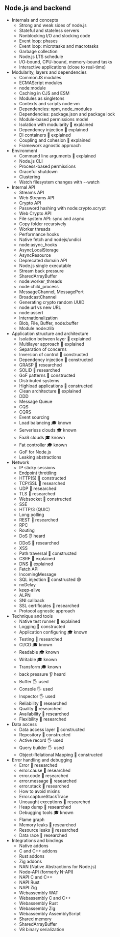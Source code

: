 ## Node.js and backend

- Internals and concepts
  - Strong and weak sides of node.js
  - Stateful and stateless servers
  - Nonblocking I/O and slocking code
  - Event loop: phases
  - Event loop: microtasks and macrotasks
  - Garbage collection
  - Node.js LTS schedule
  - I/O-bound, CPU-bound, memory-bound tasks
  - Interactive applications (close to real-time)
- Modularity, layers and dependencies
  - CommonJS modules
  - ECMAScript modules
  - node:module
  - Caching in CJS and ESM
  - Modules as singletons
  - Contexts and scripts node:vm
  - Dependencies: npm, node_modules
  - Dependencies: package.json and package lock
  - Module-based permissions model
  - Isolation with modularity 🙋 explained
  - Dependency injection 🙋 explained
  - DI containers 🙋 explained
  - Coupling and cohesion 🙋 explained
  - Framework agnostic approach
- Environment
  - Command line arguments 🙋 explained
  - Node.js CLI
  - Process-based permissions
  - Graceful shutdown
  - Clustering
  - Watch filesystem changes with --watch
- Internal API
  - Streams API
  - Web Streams API
  - Crypto API
  - Password hashing with node:crypto.scrypt
  - Web Crypto API
  - File system API: sync and async
  - Copy folder recursively
  - Worker threads
  - Performance hooks
  - Native fetch and nodejs/undici
  - node:async_hooks
  - AsyncLocalStorage
  - AsyncResource
  - Deprecated domain API
  - Node.js single executable
  - Stream back pressure
  - SharedArrayBuffer
  - node:worker_threads
  - node:child_process
  - MessageChannel, MessagePort
  - BroadcastChannel
  - Generating crypto random UUID
  - node:url vs new URL
  - node:assert
  - Internationalization
  - Blob, File, Buffer, node:buffer
  - Module node:zlib
- Application structure and architecture
  - Isolation between layer 🙋 explained
  - Multilayer approach 🙋 explained
  - Separation of concerns
  - Inversion of control 🚀 constructed
  - Dependency injection 🚀 constructed
  - GRASP 🔬 researched
  - SOLID 🔬 researched
  - GoF patterns 🚀 constructed
  - Distributed systems
  - Highload applications 🚀 constructed
  - Clean architecture 🙋 explained
  - DDD
  - Message Queue
  - CQS
  - CQRS
  - Event sourcing
  - Load balancing 🎓 known
  - Serverless clouds 🎓 known
  - FaaS clouds 🎓 known
  - Fat controller 🎓 known
  - GoF for Node.js
  - Leaking abstractions
- Network
  - IP sticky sessions
  - Endpoint throttling
  - HTTP(S) 🚀 constructed
  - TCP/SSL 🔬 researched
  - UDP 🔬 researched
  - TLS 🔬 researched
  - Websocket  🚀 constructed
  - SSE
  - HTTP/3 (QUIC)
  - Long polling
  - REST 🔬 researched
  - RPC
  - Routing
  - DoS 👂 heard
  - DDoS 🔬 researched
  - XSS
  - Path traversal 🚀 constructed
  - CSRF 🙋 explained
  - DNS 🙋 explained
  - Fetch API
  - IncomingMessage
  - SQL injection 🚀 constructed 😅
  - noDelay
  - keep-alive
  - ALPN
  - SNI callback
  - SSL certificates 🔬 researched
  - Protocol agnostic approach
- Technique and tools
  - Native test runner 🙋 explained
  - Logging 🚀 constructed
  - Application configuring 🎓 known
  - Testing 🔬 researched
  - CI/CD 🎓 known
  - Readable 🎓 known
  - Writable 🎓 known
  - Transform 🎓 known
  - back pressure 👂 heard
  - Buffer 🖐️ used
  - Console 🖐️ used
  - Inspector 🖐️ used
  - Reliability 🔬 researched
  - Quality 🔬 researched
  - Availability 🔬 researched
  - Flexibility 🔬 researched
- Data access
  - Data access layer 🚀 constructed
  - Repository 🚀 constructed
  - Active record 🖐️ used
  - Query builder 🖐️ used
  - Object-Relational Mapping 🚀 constructed
- Error handling and debugging
  - Error 🔬 researched
  - error.cause 🔬 researched
  - error.code 🔬 researched
  - error.message 🔬 researched
  - error.stack 🔬 researched
  - How to avoid mixins
  - Error.captureStackTrace
  - Uncaught exceptions 🔬 researched
  - Heap dump 🔬 researched
  - Debugging tools 🎓 known
  - Flame graph
  - Memory leaks 🔬 researched
  - Resource leaks 🔬 researched
  - Data race 🔬 researched
- Integrations and bindings
  - Native addons
  - C and C++ addons
  - Rust addons
  - Zig addons
  - NAN (Native Abstractions for Node.js)
  - Node-API (formerly N-API)
  - NAPI C and C++
  - NAPI Rust
  - NAPI Zig
  - Webassembly WAT
  - Webassembly C and C++
  - Webassembly Rust
  - Webassembly Zig
  - Webassembly AssemblyScript
  - Shared memory
  - SharedArrayBuffer
  - V8 binary serialization
